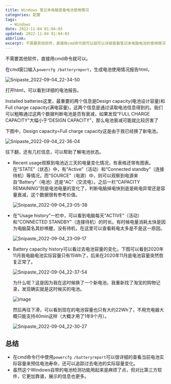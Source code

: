 ```yaml
---
title: Windows 笔记本电脑查看电池使用情况
categories: 配置
tags:
  - Windows
date: 2022-11-04 01:04:03
updated: 2022-11-04 01:04:03
abbrlink:
excerpt: 不需要其他软件，直接用cmd命令就可以就可以详细查看笔记本电脑电池的使用情况
---
```



不需要其他软件，直接用cmd命令就可以。

在cmd窗口输入`powercfg /batteryreport`，生成电池使用情况报告html，

![Snipaste_2022-09-04_22-34-50](Windows-笔记本电脑查看电池使用情况/Snipaste_2022-09-04_22-34-50-20220904223452-x48xwgp.png)​

打开html，可以看到详细的电池报告。  

Installed batteries这里，最重要的两个信息是Design capacity(电池设计容量)和Full charge capacity(满电容量)，这两个信息是通过读取电池信息得到的。我们可以粗略通过这两个数据判断电池是否有衰减，如果发现“FULL CHARGE CAPACITY”大幅小于“DESIGN CAPACITY”，那么电池衰减可能就比较厉害了

下图中，Design capacity=Full charge capacity这是由于我已经换了新电池。

![Snipaste_2022-09-04_22-36-04](Windows-笔记本电脑查看电池使用情况/Snipaste_2022-09-04_22-36-04-20220904223606-zys549c.png)​

往下翻，还有几栏信息，可以帮助了解电池状态。

* Recent usage观察到电池近三天的电量变化情况，有表格还带有图表。在“STATE”（状态）中，有“Active”（活动）和“Connected standby”（连接待机）等情况，而“SOURCE”（电源）中，则可以观察到电源来自“Battery”（电池）还是“AC”（交流电）。之后一栏“CAPACITY REMAINING”则是电池电量的变化了，判断电脑掉电快到底是耗电异常还是容量衰减，这个数据很有参考价值。

  ![Snipaste_2022-09-04_23-05-38](Windows-笔记本电脑查看电池使用情况/Snipaste_2022-09-04_23-05-38-20220904230542-bao9xjm.png)​
* 在“Usage history”一栏中，可以看到电脑每天“ACTIVE”（活动）和“CONNECTED STANDBY”（连接待机）的时长。有时候电量消耗太快是因为电脑莫名其妙唤醒，没有待机，在这里可以查看耗电太多是不是这一原因。

  ![Snipaste_2022-09-04_23-09-17](Windows-笔记本电脑查看电池使用情况/Snipaste_2022-09-04_23-09-17-20220904230921-xjycjwl.png)​
* Battery capacity history可以看过去电池容量的变化，下图可以看到2020年11月我电脑电池实际容量只有15Wh了，后来在2020年11月底电池容量突然恢复正常了。

  ![Snipaste_2022-09-04_22-37-54](Windows-笔记本电脑查看电池使用情况/Snipaste_2022-09-04_22-37-54-20220904223801-yudlq5i.png)​

  为什么呢？这是因为我在这时候换了一个新电池，我重新找了淘宝的购物记录，发现确实就是这时候买的电池。

  ![image](Windows-笔记本电脑查看电池使用情况/image-20220904224059-f1uk6ui.png)​

  然后再往下滑，可以看到现在的电池容量也只有大约22Wh了，不用充电器大概只能支持40min这样（大概才用了1年9个月）。

  ![Snipaste_2022-09-04_22-30-27](Windows-笔记本电脑查看电池使用情况/Snipaste_2022-09-04_22-30-27-20220904223124-9jlxnuy.png)​

## 总结

* 在cmd命令行中使用`powercfg /batteryreport`可以很详细的查看当前电池实际容量来预估电池寿命，还可以追踪过去电池的实际容量变化。
* 虽然这个Windows自带的电池检测功能用起来是麻烦了点，但对比第三方软件，它更加靠谱，展示的信息也更多。
